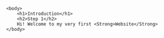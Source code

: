 <!DOCYPE html>
<html>
    <head>
        <meta charset="utf-8">
        <meta name="viewport" content="width=device-width, initial-scale=1">
        <title>My First Website</title>
    </html>    

    <body>   
        <h1>Introduction</h1>
        <h2>Step 1</h2> 
        Hi! Welcome to my very first <Strong>Website</Strong>
    </body>    













</html>
